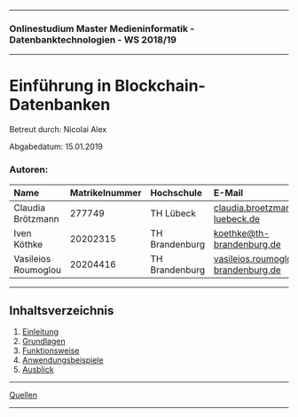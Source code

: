 ***
### Onlinestudium Master Medieninformatik - Datenbanktechnologien - WS 2018/19
***

# Einführung in Blockchain-Datenbanken

Betreut durch: Nicolai Alex

Abgabedatum: 15.01.2019

### Autoren:

| Name                | Matrikelnummer| Hochschule       | E-Mail                                  |
|:--------------------|:--------------|:-----------------|:----------------------------------------|
| Claudia Brötzmann   | 277749        | TH Lübeck        | claudia.broetzmann@th-luebeck.de        |
| Iven Köthke         | 20202315      | TH Brandenburg   | koethke@th-brandenburg.de               |
| Vasileios Roumoglou | 20204416      | TH Brandenburg   | vasileios.roumoglou@th-brandenburg.de   |

***

## Inhaltsverzeichnis

1. [Einleitung](Einleitung.md)
2. [Grundlagen](Grundlagen.md)
3. [Funktionsweise](Funktionsweise.md)
4. [Anwendungsbeispiele](Anwendungsbeispiele.md)  
5. [Ausblick](Ausblick.md)

***

[Quellen](Quellen.md)

***

